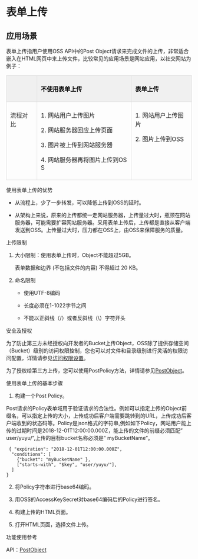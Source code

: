 # 表单上传
## 应用场景

 表单上传指用户使用OSS API中的Post Object请求来完成文件的上传，非常适合嵌入在HTML网页中来上传文件，比较常见的应用场景是网站应用，以社交网站为例子：



<table>
    <thead>
        <tr class="firstRow">
            <td valign="top" style="border:solid #DDDDDD 1px;background:#F0F0F0;padding:7px 15px 7px 10px"></td>
            <td valign="top" style="border:solid #DDDDDD 1px;border-left:none;background:#F0F0F0;padding:7px 15px 7px 10px">
                <p>
                    <strong><span style="font-family:宋体;color:black">不使用表单上传</span></strong>
                </p>
            </td>
            <td valign="top" style="border:solid #DDDDDD 1px;border-left:none;background:#F0F0F0;padding:7px 15px 7px 10px">
                <p>
                    <strong><span style="font-family:宋体;color:black">表单上传</span></strong>
                </p>
            </td>
        </tr>
    </thead>
    <tbody>
        <tr>
            <td valign="top" style="border:solid #DDDDDD 1px;border-top:none;padding:7px 10px 7px 10px">
                <p>
                    <span style="font-family:宋体;color:#333333">流程对比</span>
                </p>
            </td>
            <td valign="top" style="border-top: none; border-left: none; border-bottom: 1px solid rgb(221, 221, 221); border-right: 1px solid rgb(221, 221, 221); padding: 7px 10px; word-break: break-all;">
                <p>
                    1.&nbsp;网站用户上传图片
                </p>
                <p>
                    2.&nbsp;网站服务器回应上传页面
                </p>
                <p>
                    3.&nbsp;图片被上传到网站服务器
                </p>
                <p>
                    4. 网站服务器再将图片上传到OSS
                </p>
            </td>
            <td valign="top" style="border-top: none; border-left: none; border-bottom: 1px solid rgb(221, 221, 221); border-right: 1px solid rgb(221, 221, 221); padding: 7px 10px; word-break: break-all;">
                <p>
                    1.&nbsp;网站用户上传图片
                </p>
                <p>
                    2. 图片上传到OSS
                </p>
            </td>
        </tr>
    </tbody>
</table>

 

使用表单上传的优势

+ 从流程上，少了一步转发，可以降低上传到OSS的延时。

+ 从架构上来说，原来的上传都统一走网站服务器，上传量过大时，瓶颈在网站服务器，可能需要扩容网站服务器。采用表单上传后，上传都是直接从客户端发送到OSS。上传量过大时，压力都在OSS上，由OSS来保障服务的质量。

上传限制

1. 大小限制：使用表单上传时，Object不能超过5GB。

   表单数据和边界 (不包括文件的内容) 不得超过 20 KB。
2. 命名限制

   + 使用UTF-8编码

   + 长度必须在1-1022字节之间

   + 不能以正斜线（/）或者反斜线（\）字符开头

 

安全及授权

为了防止第三方未经授权向开发者的Bucket上传Object，OSS除了提供存储空间（Bucket）级别的访问权限控制，您也可以对文件和目录级别进行灵活的权限访问配置，详情请参见[访问权限设置](../../Operation-Guide/Manage-Bucket/Set-Bucket-Policy-2.md)。

为了授权给第三方上传，您可以使用PostPolicy方法，详情请参见[PostObject](../../API-Reference-S3-Compatible/Compatibility-API/Post-Object.md)。

 

使用表单上传的基本步骤

1. 构建一个Post Policy。

Post请求的Policy表单域用于验证请求的合法性。例如可以指定上传的Object前缀名，可以指定上传的大小，上传成功后客户端需要跳转到的URL，上传成功后客户端收到的状态码等。Policy是json格式的字符串,例如如下Policy，网站用户能上传的过期时间是2018-12-01T12:00:00.000Z，能上传的文件的前缀必须匹配” user/yuyu/”,上传的目标bucket名称必须是” myBucketName”。
```
 { "expiration": "2018-12-01T12:00:00.000Z",
  "conditions": [
    {"bucket": "myBucketName" },
    ["starts-with", "$key", "user/yuyu/"],
  ]
}
```
2. 将Policy字符串进行base64编码。

3. 用OSS的AccessKeySecret对base64编码后的Policy进行签名。

4. 构建上传的HTML页面。

5. 打开HTML页面，选择文件上传。



功能使用参考

API：[PostObject](../../API-Reference-S3-Compatible/Compatibility-API/Post-Object-2.md)

